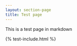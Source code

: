 ```yaml
---
layout: section-page
title: Test page
---
```


This is a test page in markdown

{% test-include.html %}

